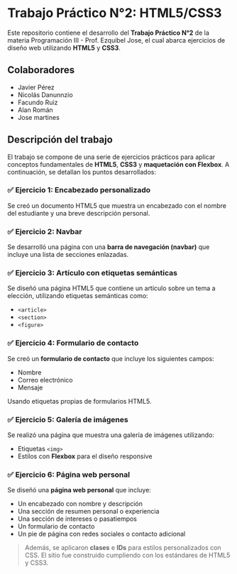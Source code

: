 # Trabajo Práctico N°2: HTML5/CSS3

Este repositorio contiene el desarrollo del **Trabajo Práctico N°2** de la materia Programación III - Prof. Ezquibel Jose, el cual abarca ejercicios de diseño web utilizando **HTML5** y **CSS3**.

## Colaboradores

- Javier Pérez  
- Nicolás Danunnzio  
- Facundo Ruiz  
- Alan Román  
- Jose martines

## Descripción del trabajo

El trabajo se compone de una serie de ejercicios prácticos para aplicar conceptos fundamentales de **HTML5**, **CSS3** y **maquetación con Flexbox**. A continuación, se detallan los puntos desarrollados:

### ✅ Ejercicio 1: Encabezado personalizado
Se creó un documento HTML5 que muestra un encabezado con el nombre del estudiante y una breve descripción personal.

### ✅ Ejercicio 2: Navbar
Se desarrolló una página con una **barra de navegación (navbar)** que incluye una lista de secciones enlazadas.

### ✅ Ejercicio 3: Artículo con etiquetas semánticas
Se diseñó una página HTML5 que contiene un artículo sobre un tema a elección, utilizando etiquetas semánticas como:
- `<article>`
- `<section>`
- `<figure>`

### ✅ Ejercicio 4: Formulario de contacto
Se creó un **formulario de contacto** que incluye los siguientes campos:
- Nombre
- Correo electrónico
- Mensaje

Usando etiquetas propias de formularios HTML5.

### ✅ Ejercicio 5: Galería de imágenes
Se realizó una página que muestra una galería de imágenes utilizando:
- Etiquetas `<img>`
- Estilos con **Flexbox** para el diseño responsive

### ✅ Ejercicio 6: Página web personal
Se diseñó una **página web personal** que incluye:
- Un encabezado con nombre y descripción
- Una sección de resumen personal o experiencia
- Una sección de intereses o pasatiempos
- Un formulario de contacto
- Un pie de página con redes sociales o contacto adicional

> Además, se aplicaron **clases** e **IDs** para estilos personalizados con CSS. El sitio fue construido cumpliendo con los estándares de HTML5 y CSS3.


